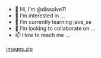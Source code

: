 - 👋 Hi, I’m @dissolve11
- 👀 I’m interested in ...
- 🌱 I’m currently learning jave_se
- 💞️ I’m looking to collaborate on ...
- 📫 How to reach me ...

<!---
dissolve11/dissolve11 is a ✨ special ✨ repository because its `README.md` (this file) appears on your GitHub profile.
You can click the Preview link to take a look at your changes.
--->
[images.zip](https://github.com/dissolve11/dissolve11/files/9204437/images.zip)
